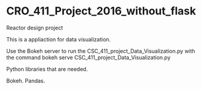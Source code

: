 # CRO_411_Project_2016_without_flask
Reactor design project

This is a appliaction for data visualization.

Use the Bokeh server to run the CSC_411_project_Data_Visualization.py with the command
    bokeh serve CSC_411_project_Data_Visualization.py
    
Python libraries that are needed.

Bokeh.
Pandas.
